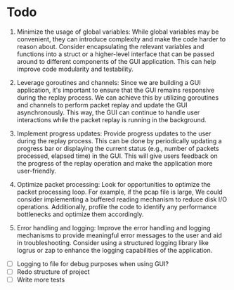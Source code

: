 # Todo

1. Minimize the usage of global variables: While global variables may be convenient, they can introduce complexity and make the code harder to reason about. Consider encapsulating the relevant variables and functions into a struct or a higher-level interface that can be passed around to different components of the GUI application. This can help improve code modularity and testability.

2. Leverage goroutines and channels: Since we are building a GUI application, it's important to ensure that the GUI remains responsive during the replay process. We can achieve this by utilizing goroutines and channels to perform packet replay and update the GUI asynchronously. This way, the GUI can continue to handle user interactions while the packet replay is running in the background.

3. Implement progress updates: Provide progress updates to the user during the replay process. This can be done by periodically updating a progress bar or displaying the current status (e.g., number of packets processed, elapsed time) in the GUI. This will give users feedback on the progress of the replay operation and make the application more user-friendly.

4. Optimize packet processing: Look for opportunities to optimize the packet processing loop. For example, if the pcap file is large, We could consider implementing a buffered reading mechanism to reduce disk I/O operations. Additionally, profile the code to identify any performance bottlenecks and optimize them accordingly.

5. Error handling and logging: Improve the error handling and logging mechanisms to provide meaningful error messages to the user and aid in troubleshooting. Consider using a structured logging library like logrus or zap to enhance the logging capabilities of the application.

- [ ] Logging to file for debug purposes when using GUI?
- [ ] Redo structure of project
- [ ] Write more tests
